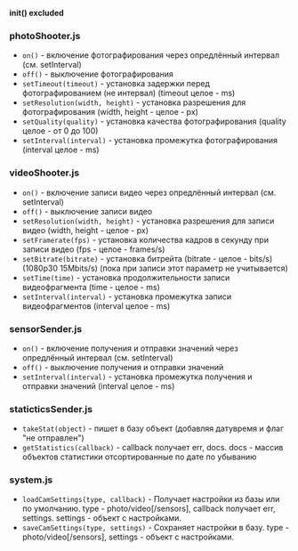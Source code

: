 
**init() excluded**


### photoShooter.js

* `on()` - включение фотографирования через опредлённый интервал (см. setInterval)
* `off()` - выключение фотографирования
* `setTimeout(timeout)` - установка задержки перед фотографированием (не интервал) (timeout целое - ms)
* `setResolution(width, height)` - установка разрешения для фотографирования (width, height - целое - px)
* `setQuality(quality)` - установка качества фотографирования (quality целое - от 0 до 100)
* `setInterval(interval)` - установка промежутка фотографирования (interval целое - ms)


### videoShooter.js

* `on()` - включение записи видео через опредлённый интервал (см. setInterval)
* `off()` - выключение записи видео
* `setResolution(width, height)` - установка разрешения для записи видео (width, height - целое - px)
* `setFramerate(fps)` - установка количества кадров в секунду при записи видео (fps - целое - frames/s)
* `setBitrate(bitrate)` - установка битрейта (bitrate - целое - bits/s) (1080p30 15Mbits/s) (пока при записи этот параметр не учитывается)
* `setTime(time)` - установка продолжительности записи видеофрагмента (time - целое - ms)
* `setInterval(interval)` - установка промежутка записи видеофрагментов (interval целое - ms)


### sensorSender.js

* `on()` - включение получения и отправки значений через опредлённый интервал (см. setInterval)
* `off()` - выключение получения и отправки значений
* `setInterval(interval)` - установка промежутка получения и отправки значений (interval целое - ms)


### staticticsSender.js

* `takeStat(object)` - пишет в базу объект (добавляя датувремя и флаг "не отправлен")
* `getStatistics(callback)` - callback получает err, docs. docs - массив объектов статистики отсортированные по дате по убыванию

### system.js

* `loadCamSettings(type, callback)` - Получает настройки из базы или по умолчанию. type - photo/video[/sensors], callback получает err, settings. settings - объект с настройками. 
* `saveCamSettings(type, settings)` - Сохраняет настройки в базу. type - photo/video[/sensors], settings - объект с настройками.
